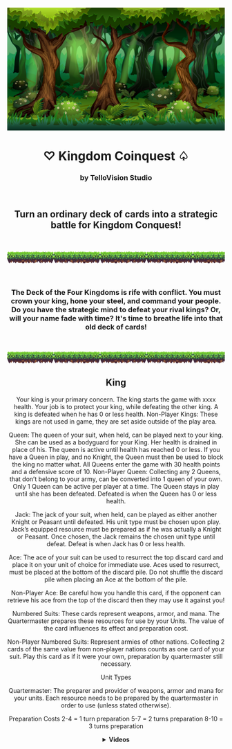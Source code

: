 


 


<body align='center' >

[![Header for Kingdom Coinquest](Cartoon_Forest_BG_01.png)](https://github.com/Tello-/Kingdom-Coinquest)



<h1 align='center'> 
  <span> &#9825  </span> 
  <span> <strong> Kingdom Coinquest </strong> </span> 
  <span>  &#9828  </span> 
</h1>

### by TelloVision Studio

<br />

## Turn an ordinary deck of cards into a strategic battle for Kingdom Conquest!
  
 <br />

!["Ground Separator"](GroundSeparator.png)

<br />

### The Deck of the Four Kingdoms is rife with conflict. You must crown your king, hone your steel, and command your people. Do you have the strategic mind to defeat your rival kings? Or, will your name fade with time? It's time to breathe life into that old deck of cards!


 <br />

!["Ground Separator"](GroundSeparator.png)

</body>

<body align='left' >

## King

<p>Your king is your primary concern. The king starts the game with xxxx health. Your job is to protect your king, while defeating the other king. A king is defeated when he has 0 or less health.
Non-Player Kings: 
These kings are not used in game, they are set aside outside of the play area.</p>

Queen: 
The queen of your suit, when held, can be played next to your king. She can be used as a bodyguard for your King. Her health is drained in place of his. The queen is active until health has reached 0 or less. If you have a Queen in play, and no Knight, the Queen must then be used to block the king no matter what. All Queens enter the game with 30 health points and a defensive score of 10.
Non-Player Queen: 
Collecting any 2 Queens, that don’t belong to your army, can be converted into 1 queen of your own. Only 1 Queen can be active per player at a time. The Queen stays in play until she has been defeated. Defeated is when the Queen has 0 or less health.

Jack: 
The jack of your suit, when held, can be played as either another Knight or Peasant until defeated. His unit type must be chosen upon play. Jack’s equipped resource must be prepared as if he was actually a Knight or Peasant. Once chosen, the Jack remains the chosen unit type until defeat. Defeat is when Jack has 0 or less health.

Ace: 
The ace of your suit can be used to resurrect the top discard card and place it on your unit of choice for immediate use. Aces used to resurrect, must be placed at the bottom of the discard pile. Do not shuffle the discard pile when placing an Ace at the bottom of the pile.

Non-Player Ace: 
Be careful how you handle this card, if the opponent can retrieve his ace from the top of the discard then they may use it against you!

Numbered Suits: 
	These cards represent weapons, armor, and mana. The Quartermaster prepares these resources for use by your Units. The value of the card influences its effect and preparation cost.

Non-Player Numbered Suits: 
Represent armies of other nations. Collecting 2 cards of the same value from non-player nations counts as one card of your suit. Play this card as if it were your own, preparation by quartermaster still necessary.

</body>


Unit Types

Quartermaster: 
The preparer and provider of weapons, armor and mana for your units. Each resource needs to be prepared by the quartermaster in order to use (unless stated otherwise). 

Preparation Costs
2-4 	= 1 turn preparation
5-7 	= 2 turns preparation
8-10 	= 3 turns preparation


<details>
 <summary><strong>Videos</strong></summary>
 <a href="https://waylonwalker.com/blog/eight-years-cat/"><img width="400" src="https://waylonwalker.com/eight-years-cat.png?raw=true"></a>
 <a href="https://waylonwalker.com/blog/keyboard-driven-vscode/"><img width="400" src="https://waylonwalker.com/alt%20b.png?raw=true"></a>
 <a href="https://waylonwalker.com/blog/what-are-github-actions/"><img width="400" src="https://waylonwalker.com/what-are-github-actions.png?raw=true"></a>
 
</details>
